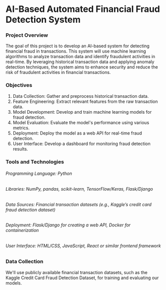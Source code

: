 # AI-Based Automated Financial Fraud Detection System

### Project Overview
The goal of this project is to develop an AI-based system for detecting financial fraud in transactions. This system will use machine learning algorithms to analyze transaction data and identify fraudulent activities in real-time. By leveraging historical transaction data and applying anomaly detection techniques, the system aims to enhance security and reduce the risk of fraudulent activities in financial transactions.

### Objectives
  1. Data Collection: Gather and preprocess historical transaction data.
  2. Feature Engineering: Extract relevant features from the raw transaction data.
  3. Model Development: Develop and train machine learning models for fraud detection.
  4. Model Evaluation: Evaluate the model's performance using various metrics.
  5. Deployment: Deploy the model as a web API for real-time fraud detection.
  6. User Interface: Develop a dashboard for monitoring fraud detection results.

### Tools and Technologies
###### Programming Language: Python
###### Libraries: NumPy, pandas, scikit-learn, TensorFlow/Keras, Flask/Django
###### Data Sources: Financial transaction datasets (e.g., Kaggle’s credit card fraud detection dataset)
###### Deployment: Flask/Django for creating a web API, Docker for containerization
###### User Interface: HTML/CSS, JavaScript, React or similar frontend framework

### Data Collection
We'll use publicly available financial transaction datasets, such as the Kaggle Credit Card Fraud Detection Dataset, for training and evaluating our models.
